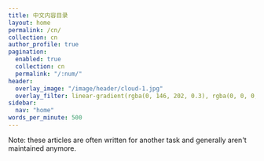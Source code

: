 ```yaml
---
title: 中文内容目录
layout: home
permalink: /cn/
collection: cn
author_profile: true
pagination:
  enabled: true
  collection: cn
  permalink: "/:num/"
header:
  overlay_image: "/image/header/cloud-1.jpg"
  overlay_filter: linear-gradient(rgba(0, 146, 202, 0.3), rgba(0, 0, 0, 0.2))
sidebar:
  nav: "home"
words_per_minute: 500
---
```


<p style="margin-top: 0;">
Note: these articles are often written for another task and generally aren't maintained anymore.
</p>
